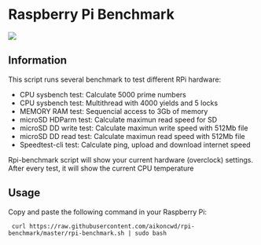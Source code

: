 # Raspberry Pi Benchmark

![](https://i.imgur.com/xy0YlJF.png)

## Information

This script runs several benchmark to test different RPi hardware:

- CPU sysbench test: Calculate 5000 prime numbers
- CPU sysbench test: Multithread with 4000 yields and 5 locks
- MEMORY RAM test: Sequencial access to 3Gb of memory
- microSD HDParm test: Calculate maximun read speed for SD
- microSD DD write test: Calculate maximun write speed with 512Mb file
- microSD DD read test: Calculate maximun read speed with 512Mb file
- Speedtest-cli test: Calculate ping, upload and download internet speed
 
Rpi-benchmark script will show your current hardware (overclock) settings. After every test, it will show the current CPU temperature

## Usage

Copy and paste the following command in your Raspberry Pi:

     curl https://raw.githubusercontent.com/aikoncwd/rpi-benchmark/master/rpi-benchmark.sh | sudo bash
